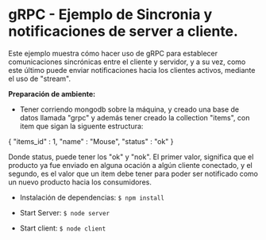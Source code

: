 # gRPC - Ejemplo de Sincronia y notificaciones de server a cliente.

Este ejemplo muestra cómo hacer uso de gRPC para establecer comunicaciones sincrónicas entre el cliente y servidor, y a su vez, como este último puede enviar notificaciones hacia los clientes activos, mediante el uso de "stream".

**Preparación de ambiente:**

- Tener corriendo mongodb sobre la máquina, y creado una base de datos llamada "grpc" y además tener creado la collection "items", con item que sigan la siguente estructura:

{
    "items_id" : 1,
    "name" : "Mouse",
    "status" : "ok"
}

Donde status, puede tener los "ok" y "nok". El primer valor, significa que el producto ya fue enviado en alguna ocación a algún cliente conectado, y el segundo, es el valor que un item debe tener para poder ser notificado como un nuevo producto hacia los consumidores.

- Instalación de dependencias:
    ``$ npm install``

- Start Server:
    ``$ node server``

- Start client:
    ``$ node client``